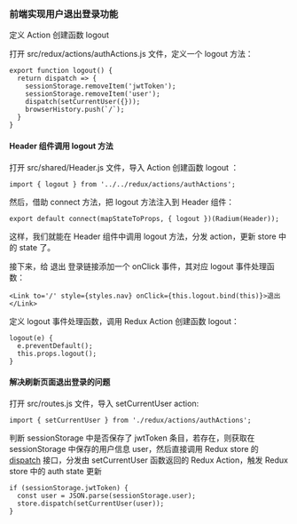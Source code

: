 ### 前端实现用户退出登录功能

定义 Action 创建函数 logout

打开 src/redux/actions/authActions.js 文件，定义一个 logout 方法：

```
export function logout() {
  return dispatch => {
    sessionStorage.removeItem('jwtToken');
    sessionStorage.removeItem('user');
    dispatch(setCurrentUser({}));
    browserHistory.push(`/`);
  }
}

```
#### Header 组件调用 logout 方法

打开 src/shared/Header.js 文件，导入 Action 创建函数 logout ：

```
import { logout } from '../../redux/actions/authActions';

```
然后，借助 connect 方法，把 logout 方法注入到 Header 组件：

```
export default connect(mapStateToProps, { logout })(Radium(Header));

```
这样，我们就能在 Header 组件中调用 logout 方法，分发 action，更新 store 中的 state 了。

接下来，给 退出 登录链接添加一个 onClick 事件，其对应 logout 事件处理函数：

```
<Link to='/' style={styles.nav} onClick={this.logout.bind(this)}>退出</Link>

```
定义 logout 事件处理函数，调用 Redux Action 创建函数 logout：

```
logout(e) {
  e.preventDefault();
  this.props.logout();
}

```
#### 解决刷新页面退出登录的问题

打开 src/routes.js 文件，导入 setCurrentUser action:

```
import { setCurrentUser } from './redux/actions/authActions';

```
判断 sessionStorage 中是否保存了 jwtToken 条目，若存在，则获取在 sessionStorage 中保存的用户信息 user，然后直接调用 Redux store 的 [dispatch](http://cn.redux.js.org/docs/api/Store.html#dispatch) 接口，分发由 setCurrentUser 函数返回的 Redux Action，触发 Redux store 中的 auth state 更新

```
if (sessionStorage.jwtToken) {
  const user = JSON.parse(sessionStorage.user);
  store.dispatch(setCurrentUser(user));
}

```
